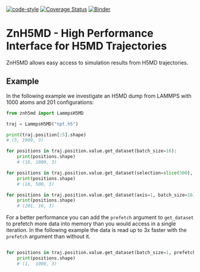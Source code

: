 [![code-style](https://img.shields.io/badge/code%20style-black-black)](https://github.com/psf/black/)
[![Coverage Status](https://coveralls.io/repos/github/zincware/ZnH5MD/badge.svg?branch=main)](https://coveralls.io/github/zincware/ZnH5MD?branch=main)
[![Binder](https://mybinder.org/badge_logo.svg)](https://mybinder.org/v2/gh/zincware/ZnH5MD/HEAD)

# ZnH5MD - High Performance Interface for H5MD Trajectories

ZnH5MD allows easy access to simulation results from H5MD trajectories.

## Example
In the following example we investigate an H5MD dump from LAMMPS with 1000 atoms and 201 configurations:

```python
from znh5md import LammpsH5MD

traj = LammpsH5MD("npt.h5")

print(traj.position[:5].shape)
# (5, 1000, 3)

for positions in traj.position.value.get_dataset(batch_size=16):
    print(positions.shape)
    # (16, 1000, 3)

for positions in traj.position.value.get_dataset(selection=slice(500), batch_size=16):
    print(positions.shape)
    # (16, 500, 3)

for positions in traj.position.value.get_dataset(axis=1, batch_size=16):
    print(positions.shape)
    # (201, 16, 3)
```

For a better performance you can add the `prefetch` argument to `get_dataset` to prefetch more data into memory than you would access in a single iteration.
In the following example the data is read up to 3x faster with the `prefetch` argument than without it.

```python

for positions in traj.position.value.get_dataset(batch_size=1, prefetch=16):
    print(positions.shape)
    # (1,  1000, 3)
```